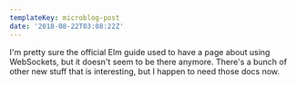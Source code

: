 ```yaml
---
templateKey: microblog-post
date: '2018-08-22T03:08:22Z'
---
```


I'm pretty sure the official Elm guide used to have a page about using WebSockets, but it doesn't seem to be there anymore. There's a bunch of other new stuff that is interesting, but I happen to need those docs now.

